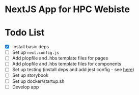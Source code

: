 # NextJS App for HPC Webiste

# Todo List

- [x] Install basic deps
- [ ] Set up `next.config.js`
- [ ] Add plopfile and .hbs template files for pages
- [ ] Add plopfile and .hbs template files for components
- [ ] Set up testing (install deps and add jest config - see [here](https://github.com/vercel/next.js/tree/canary/examples/with-typescript-eslint-jest))
- [ ] Set up storybook
- [ ] Set up docker/startup.sh
- [ ] Develop app